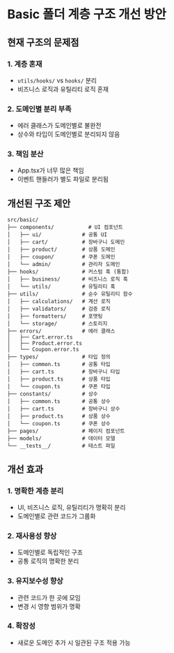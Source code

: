 # Basic 폴더 계층 구조 개선 방안

## 현재 구조의 문제점

### 1. 계층 혼재

- `utils/hooks/` vs `hooks/` 분리
- 비즈니스 로직과 유틸리티 로직 혼재

### 2. 도메인별 분리 부족

- 에러 클래스가 도메인별로 불완전
- 상수와 타입이 도메인별로 분리되지 않음

### 3. 책임 분산

- App.tsx가 너무 많은 책임
- 이벤트 핸들러가 별도 파일로 분리됨

## 개선된 구조 제안

```
src/basic/
├── components/           # UI 컴포넌트
│   ├── ui/             # 공통 UI
│   ├── cart/           # 장바구니 도메인
│   ├── product/        # 상품 도메인
│   ├── coupon/         # 쿠폰 도메인
│   └── admin/          # 관리자 도메인
├── hooks/              # 커스텀 훅 (통합)
│   ├── business/       # 비즈니스 로직 훅
│   └── utils/          # 유틸리티 훅
├── utils/              # 순수 유틸리티 함수
│   ├── calculations/   # 계산 로직
│   ├── validators/     # 검증 로직
│   ├── formatters/     # 포맷팅
│   └── storage/        # 스토리지
├── errors/             # 에러 클래스
│   ├── Cart.error.ts
│   ├── Product.error.ts
│   └── Coupon.error.ts
├── types/              # 타입 정의
│   ├── common.ts       # 공통 타입
│   ├── cart.ts         # 장바구니 타입
│   ├── product.ts      # 상품 타입
│   └── coupon.ts       # 쿠폰 타입
├── constants/          # 상수
│   ├── common.ts       # 공통 상수
│   ├── cart.ts         # 장바구니 상수
│   ├── product.ts      # 상품 상수
│   └── coupon.ts       # 쿠폰 상수
├── pages/              # 페이지 컴포넌트
├── models/             # 데이터 모델
└── __tests__/          # 테스트 파일
```

## 개선 효과

### 1. 명확한 계층 분리

- UI, 비즈니스 로직, 유틸리티가 명확히 분리
- 도메인별로 관련 코드가 그룹화

### 2. 재사용성 향상

- 도메인별로 독립적인 구조
- 공통 로직의 명확한 분리

### 3. 유지보수성 향상

- 관련 코드가 한 곳에 모임
- 변경 시 영향 범위가 명확

### 4. 확장성

- 새로운 도메인 추가 시 일관된 구조 적용 가능
